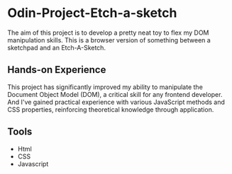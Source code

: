 # Odin-Project-Etch-a-sketch

The aim of this project is to develop a pretty neat toy to flex my DOM manipulation skills. This is a browser version of something between a sketchpad and an Etch-A-Sketch.

## Hands-on Experience
This project has significantly improved my ability to manipulate the Document Object Model (DOM), a critical skill for any frontend developer. And I've gained practical experience with various JavaScript methods and CSS properties, reinforcing theoretical knowledge through application.

## Tools
- Html
- CSS
- Javascript
